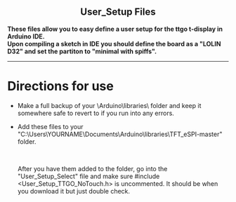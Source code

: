 
<br>

<div align="center">
  
  ## User_Setup Files

</div>

<b>These files allow you to easy define a user setup for the ttgo t-display in Arduino IDE. <br>
Upon compiling a sketch in IDE you should define the board as a "LOLIN D32" and set the  partiton to "minimal with spiffs".</b>

---

# Directions for use

- Make a full backup of your \Arduino\libraries\ folder and keep it somewhere safe to revert to if you run into any errors.

- Add these files to your "C:\Users\YOURNAME\Documents\Arduino\libraries\TFT_eSPI-master" folder. 
  
  <br>
  
  After you have them added to the folder, go into the "User_Setup_Select" file and make sure #include <User_Setup_TTGO_NoTouch.h> is uncommented. 
  It should be when you download it but just double check.



